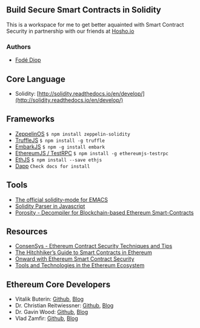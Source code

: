 ## Build Secure Smart Contracts in Solidity

This is a workspace for me to get better aquainted with Smart Contract Security in partnership with our friends at [Hosho.io](http://www.hosho.io)

### Authors 
+ [Fodé Diop](https://github.com/diop)

## Core Language

 + Solidity: [http://solidity.readthedocs.io/en/develop/](http://solidity.readthedocs.io/en/develop/)

## Frameworks

+ [ZeppelinOS](https://openzeppelin.org/) ``` $ npm install zeppelin-solidity ```
+ [TruffleJS](http://truffleframework.com/) ``` $ npm install -g truffle ```
+ [EmbarkJS](https://github.com/iurimatias/embark-framework) ``` $ npm -g install embark ```
+ [EthereumJS / TestRPC](https://github.com/ethereumjs/testrpc) ``` $ npm install -g ethereumjs-testrpc ```
+ [EthJS](https://github.com/ethjs/ethjs) ``` $ npm install --save ethjs ```
+ [Dapp](https://dapp.readthedocs.io/en/latest/) ``` Check docs for install ```

## Tools

+ [The official solidity-mode for EMACS](https://github.com/ethereum/emacs-solidity/)
+ [Solidity Parser in Javascript](https://github.com/diop/solidity-parser)
+ [Porosity - Decompiler for Blockchain-based Ethereum Smart-Contracts](https://github.com/comaeio/porosity)

## Resources 

+ [ConsenSys - Ethereum Contract Security Techniques and Tips](https://github.com/ConsenSys/smart-contract-best-practices)
+ [The Hitchhiker’s Guide to Smart Contracts in Ethereum](https://blog.zeppelin.solutions/the-hitchhikers-guide-to-smart-contracts-in-ethereum-848f08001f05)
+ [Onward with Ethereum Smart Contract Security](https://blog.zeppelin.solutions/onward-with-ethereum-smart-contract-security-97a827e47702)
+ [Tools and Technologies in the Ethereum Ecosystem](https://medium.com/blockchannel/tools-and-technologies-in-the-ethereum-ecosystem-e5b7e5060eb9)

## Ethereum Core Developers 

+ Vitalik Buterin: [Github](https://github.com/vbuterin), [Blog](https://blog.ethereum.org/author/vitalik-buterin/)
+ Dr. Christian Reitwiessner: [Github](https://github.com/chriseth), [Blog](https://blog.ethereum.org/author/christian_r/)
+ Dr. Gavin Wood: [Github](https://github.com/gavofyork), [Blog](http://gavwood.com/)
+ Vlad Zamfir: [Github](https://github.com/vladzamfir), [Blog](https://blog.ethereum.org/author/vlad/)











